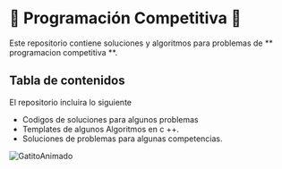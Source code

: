  # 🚀 Programación Competitiva 🚀

 Este repositorio contiene soluciones y algoritmos para problemas  de ** programacion competitiva **.


## Tabla de contenidos

El repositorio incluira lo siguiente

- Codigos de soluciones para algunos problemas
- Templates de algunos Algoritmos en c ++.
- Soluciones de problemas para algunas competencias.


![GatitoAnimado](https://isaaclo97.github.io/curso/Tips/img/codea.gif) 

